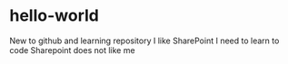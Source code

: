 # hello-world
New to github and learning repository
I like SharePoint
I need to learn to code
Sharepoint does not like me
